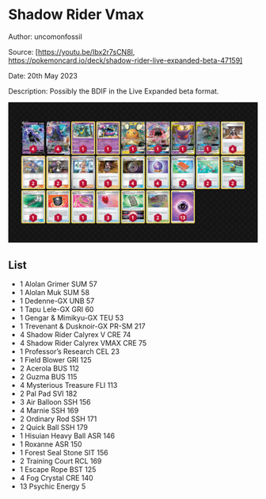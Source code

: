 # Shadow Rider Vmax

Author: uncomonfossil

Source: [https://youtu.be/Ibx2r7sCN8I, https://pokemoncard.io/deck/shadow-rider-live-expanded-beta-47159]

Date: 20th May 2023

Description: Possibly the BDIF in the Live Expanded beta format.

![decklist](../images/../../images/SVI/Shadow%20Rider%20Vmax/1-%20Shadow%20Rider%20Vmax.png)

## List

* 1 Alolan Grimer SUM 57
* 1 Alolan Muk SUM 58
* 1 Dedenne-GX UNB 57
* 1 Tapu Lele-GX GRI 60
* 1 Gengar & Mimikyu-GX TEU 53
* 1 Trevenant & Dusknoir-GX PR-SM 217
* 4 Shadow Rider Calyrex V CRE 74
* 4 Shadow Rider Calyrex VMAX CRE 75
* 1 Professor’s Research CEL 23
* 1 Field Blower GRI 125
* 2 Acerola BUS 112
* 2 Guzma BUS 115
* 4 Mysterious Treasure FLI 113
* 2 Pal Pad SVI 182
* 3 Air Balloon SSH 156
* 4 Marnie SSH 169
* 2 Ordinary Rod SSH 171
* 2 Quick Ball SSH 179
* 1 Hisuian Heavy Ball ASR 146
* 1 Roxanne ASR 150
* 1 Forest Seal Stone SIT 156
* 2 Training Court RCL 169
* 1 Escape Rope BST 125
* 4 Fog Crystal CRE 140
* 13 Psychic Energy 5
